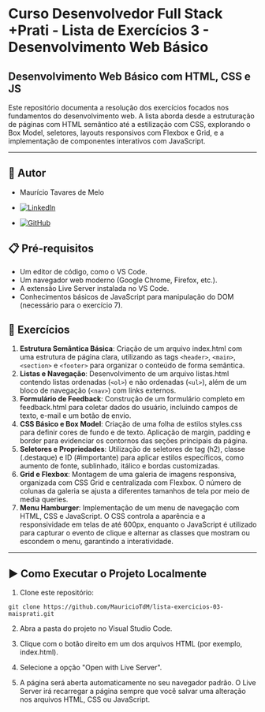 # Curso Desenvolvedor Full Stack +Prati - Lista de Exercícios 3 - Desenvolvimento Web Básico

## Desenvolvimento Web Básico com HTML, CSS e JS

   Este repositório documenta a resolução dos exercícios focados nos fundamentos do desenvolvimento web. A lista aborda desde a estruturação de páginas com HTML semântico até a estilização com CSS, explorando o Box Model, seletores, layouts responsivos com Flexbox e Grid, e a implementação de componentes interativos com JavaScript.

---

## 👤 Autor

- Maurício Tavares de Melo

- [![LinkedIn](https://img.shields.io/badge/LinkedIn-0077B5?style=for-the-badge&logo=linkedin&logoColor=white)](https://www.linkedin.com/in/mauricio-tavares-de-melo/)

- [![GitHub](https://img.shields.io/badge/GitHub-000000?style=for-the-badge&logo=github&logoColor=FFF)](https://github.com/MauricioTdM)

## 📋 Pré-requisitos

- Um editor de código, como o VS Code.
- Um navegador web moderno (Google Chrome, Firefox, etc.).
- A extensão Live Server instalada no VS Code.
- Conhecimentos básicos de JavaScript para manipulação do DOM (necessário para o exercício 7).

## 📝 Exercícios

   1. **Estrutura Semântica Básica**: Criação de um arquivo index.html com uma estrutura de página clara, utilizando as tags `<header>`, `<main>`, `<section>` e `<footer>` para organizar o conteúdo de forma semântica.
   2. **Listas e Navegação**: Desenvolvimento de um arquivo listas.html contendo listas ordenadas (`<ol>`) e não ordenadas (`<ul>`), além de um bloco de navegação (`<nav>`) com links externos.
   3. **Formulário de Feedback**: Construção de um formulário completo em feedback.html para coletar dados do usuário, incluindo campos de texto, e-mail e um botão de envio.
   4. **CSS Básico e Box Model**: Criação de uma folha de estilos styles.css para definir cores de fundo e de texto. Aplicação de margin, padding e border para evidenciar os contornos das seções principais da página.
   5. **Seletores e Propriedades**: Utilização de seletores de tag (h2), classe (.destaque) e ID (#importante) para aplicar estilos específicos, como aumento de fonte, sublinhado, itálico e bordas customizadas.
   6. **Grid e Flexbox**: Montagem de uma galeria de imagens responsiva, organizada com CSS Grid e centralizada com Flexbox. O número de colunas da galeria se ajusta a diferentes tamanhos de tela por meio de media queries.
   7. **Menu Hamburger**: Implementação de um menu de navegação com HTML, CSS e JavaScript. O CSS controla a aparência e a responsividade em telas de até 600px, enquanto o JavaScript é utilizado para capturar o evento de clique e alternar as classes que mostram ou escondem o menu, garantindo a interatividade.
---

## ▶️ Como Executar o Projeto Localmente

1. Clone este repositório:

```
git clone https://github.com/MauricioTdM/lista-exercicios-03-maisprati.git
```

2. Abra a pasta do projeto no Visual Studio Code.

3. Clique com o botão direito em um dos arquivos HTML (por exemplo, index.html).

4. Selecione a opção "Open with Live Server".

5. A página será aberta automaticamente no seu navegador padrão. O Live Server irá recarregar a página sempre que você salvar uma alteração nos arquivos HTML, CSS ou JavaScript.